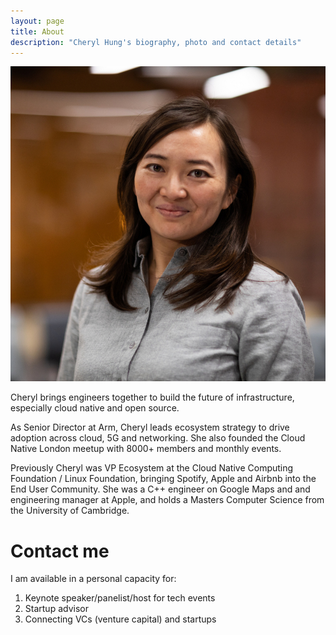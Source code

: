 ```yaml
---
layout: page
title: About
description: "Cheryl Hung's biography, photo and contact details"
---
```


<img src="/images/headshot.jpeg" alt="Cheryl Hung, Arm" class="about-image"/>

Cheryl brings engineers together to build the future of infrastructure, especially cloud native and open source.

As Senior Director at Arm, Cheryl leads ecosystem strategy to drive adoption across cloud, 5G and networking. She also founded the Cloud Native London meetup with 8000+ members and monthly events.

Previously Cheryl was VP Ecosystem at the Cloud Native Computing Foundation / Linux Foundation, bringing Spotify, Apple and Airbnb into the End User Community. She was a C++ engineer on Google Maps and and engineering manager at Apple, and holds a Masters Computer Science from the University of Cambridge.



# Contact me

I am available in a personal capacity for:

1. Keynote speaker/panelist/host for tech events
2. Startup advisor
3. Connecting VCs (venture capital) and startups

<script type="text/javascript" src="https://form.jotformeu.com/jsform/92682794245368"></script>
